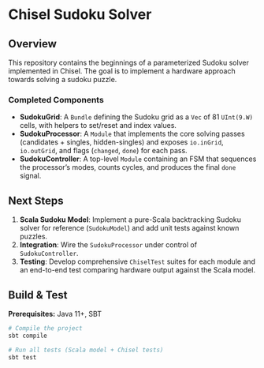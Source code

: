 # Chisel Sudoku Solver

## Overview
This repository contains the beginnings of a parameterized Sudoku solver implemented in Chisel. The goal is to implement a hardware approach towards solving a sudoku puzzle.

### Completed Components
- **SudokuGrid**: A `Bundle` defining the Sudoku grid as a `Vec` of 81 `UInt(9.W)` cells, with helpers to set/reset and index values.
- **SudokuProcessor**: A `Module` that implements the core solving passes (candidates + singles, hidden-singles) and exposes `io.inGrid`, `io.outGrid`, and flags (`changed`, `done`) for each pass.
- **SudokuController**: A top-level `Module` containing an FSM that sequences the processor’s modes, counts cycles, and produces the final `done` signal.

## Next Steps
1. **Scala Sudoku Model**: Implement a pure-Scala backtracking Sudoku solver for reference (`SudokuModel`) and add unit tests against known puzzles.  
2. **Integration**: Wire the `SudokuProcessor` under control of `SudokuController`.  
3. **Testing**: Develop comprehensive `ChiselTest` suites for each module and an end-to-end test comparing hardware output against the Scala model.

## Build & Test
**Prerequisites:** Java 11+, SBT

```bash
# Compile the project
sbt compile

# Run all tests (Scala model + Chisel tests)
sbt test
